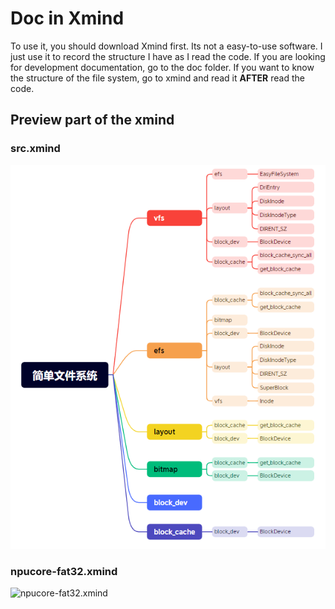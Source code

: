 # Doc in Xmind

To use it, you should download Xmind first. 
Its not a easy-to-use software. I just use it to record the structure I have as I read the code. If you are looking for development documentation, go to the doc folder. If you want to know the structure of the file system, go to xmind and read it **AFTER** read the code.

## Preview part of the xmind

### src.xmind
![src.xmind](./image/src_xmind.png)
### npucore-fat32.xmind 
![npucore-fat32.xmind](./image/npucore-fat32.png)
